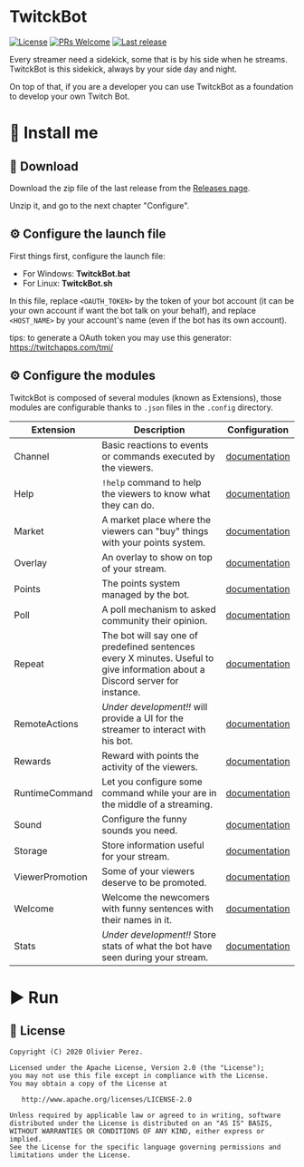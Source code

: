 # TwitckBot

[![License](https://img.shields.io/badge/License-Apache%202.0-blue.svg?style=flat-square)](https://opensource.org/licenses/Apache-2.0)
[![PRs Welcome](https://img.shields.io/badge/PRs-Welcome-orange.svg?style=flat-square)](http://makeapullrequest.com)
[![Last release](https://jitpack.io/v/olivierperez/TwitckBot.svg?style=flat-square)](https://jitpack.io/#olivierperez/TwitckBot)

Every streamer need a sidekick, some that is by his side when he streams. TwitckBot is this sidekick, always by your side day and night.

On top of that, if you are a developer you can use TwitckBot as a foundation to develop your own Twitch Bot.

# 👣 Install me

## 🧲 Download

Download the zip file of the last release from the [Releases page](https://github.com/olivierperez/TwitckBot/releases).

Unzip it, and go to the next chapter "Configure".

## ⚙ Configure the launch file

First things first, configure the launch file:
- For Windows: **TwitckBot.bat**
- For Linux: **TwitckBot.sh**

In this file, replace `<OAUTH_TOKEN>` by the token of your bot account (it can be your own account if want the bot talk on your behalf),
and replace `<HOST_NAME>` by your account's name (even if the bot has its own account).

tips: to generate a OAuth token you may use this generator: https://twitchapps.com/tmi/

## ⚙ Configure the modules

TwitckBot is composed of several modules (known as Extensions), those modules are configurable
thanks to `.json` files in the `.config` directory.

|Extension|Description|Configuration|
|---------|-----------|-------------|
|Channel|Basic reactions to events or commands executed by the viewers.|[documentation](doc/config/Channel.md)|
|Help|`!help` command to help the viewers to know what they can do.|[documentation](doc/config/Help.md)|
|Market|A market place where the viewers can "buy" things with your points system.|[documentation](doc/config/Market.md)|
|Overlay|An overlay to show on top of your stream.|[documentation](doc/config/Overlay.md)|
|Points|The points system managed by the bot.|[documentation](doc/config/Points.md)|
|Poll|A poll mechanism to asked community their opinion.|[documentation](doc/config/Poll.md)|
|Repeat|The bot will say one of predefined sentences every X minutes. Useful to give information about a Discord server for instance.|[documentation](doc/config/Repeat.md)|
|RemoteActions|*Under development!!* will provide a UI for the streamer to interact with his bot.|[documentation](doc/config/RemoteActions.md)|
|Rewards|Reward with points the activity of the viewers.|[documentation](doc/config/Rewards.md)|
|RuntimeCommand|Let you configure some command while your are in the middle of a streaming.|[documentation](doc/config/RuntimeCommand.md)|
|Sound|Configure the funny sounds you need.|[documentation](doc/config/Sound.md)|
|Storage|Store information useful for your stream.|[documentation](doc/config/Storage.md)|
|ViewerPromotion|Some of your viewers deserve to be promoted.|[documentation](doc/config/ViewerPromotion.md)|
|Welcome|Welcome the newcomers with funny sentences with their names in it.|[documentation](doc/config/Welcome.md)|
|Stats|*Under development!!* Store stats of what the bot have seen during your stream.|[documentation](doc/config/Stats.md)|

# ▶ Run

## 📄 License

```
Copyright (C) 2020 Olivier Perez.

Licensed under the Apache License, Version 2.0 (the "License");
you may not use this file except in compliance with the License.
You may obtain a copy of the License at

   http://www.apache.org/licenses/LICENSE-2.0

Unless required by applicable law or agreed to in writing, software
distributed under the License is distributed on an "AS IS" BASIS,
WITHOUT WARRANTIES OR CONDITIONS OF ANY KIND, either express or implied.
See the License for the specific language governing permissions and
limitations under the License.
```